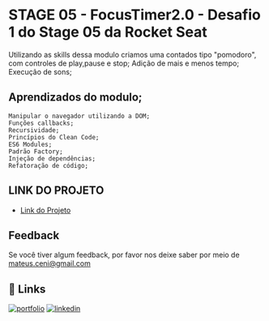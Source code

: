 # STAGE 05 - FocusTimer2.0 - Desafio 1 do Stage 05 da Rocket Seat



Utilizando as skills dessa modulo criamos uma contados tipo "pomodoro", com controles de play,pause e stop;
Adição de mais e menos tempo;
Execução de sons;
 


## Aprendizados do modulo;

    Manipular o navegador utilizando a DOM;
    Funções callbacks;
    Recursividade;
    Princípios do Clean Code;
    ES6 Modules;
    Padrão Factory;
    Injeção de dependências;
    Refatoração de código; 



## LINK DO PROJETO

 - [Link do Projeto](https://github.com/Ceni82/STAGE05_FocusTimer2.0/new/main?readme=1)



## Feedback

Se você tiver algum feedback, por favor nos deixe saber por meio de mateus.ceni@gmail.com


## 🔗 Links
[![portfolio](https://img.shields.io/badge/my_portfolio-000?style=for-the-badge&logo=ko-fi&logoColor=white)](https://mysocialtree.vercel.app/)
[![linkedin](https://img.shields.io/badge/linkedin-0A66C2?style=for-the-badge&logo=linkedin&logoColor=white)](https://www.linkedin.com/in/mateus-ceni-9a362a226/)


